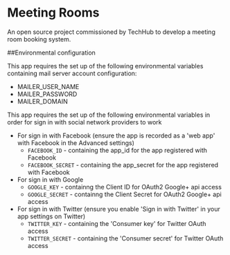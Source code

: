 Meeting Rooms
=============

An open source project commissioned by TechHub to develop a meeting room booking system.

##Environmental configuration

This app requires the set up of the following environmental variables containing mail server account configuration:
  
  * MAILER_USER_NAME
  * MAILER_PASSWORD
  * MAILER_DOMAIN

This app requires the set up of the following environmental variables in order for sign in with social network providers to work

  * For sign in with Facebook (ensure the app is recorded as a 'web app' with Facebook in the Advanced settings)
    * `FACEBOOK_ID` - containing the app_id for the app registered with Facebook
    * `FACEBOOK_SECRET` - containing the app_secret for the app registered with Facebook
  * For sign in with Google
    * `GOOGLE_KEY` - containng the Client ID for OAuth2 Google+ api access
    * `GOOGLE_SECRET` - containng the Client Secret for OAuth2 Google+ api access
  * For sign in with Twitter (ensure you enable 'Sign in with Twitter' in your app settings on Twitter)
    * `TWITTER_KEY` - containing the 'Consumer key' for Twitter OAuth access
    * `TWITTER_SECRET` - containing the 'Consumer secret' for Twitter OAuth access

